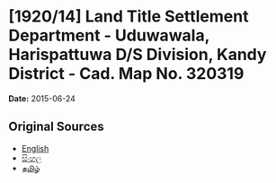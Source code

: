 # [1920/14] Land Title Settlement Department - Uduwawala, Harispattuwa D/S Division, Kandy District - Cad. Map No. 320319

**Date:** 2015-06-24

## Original Sources

- [English](https://documents.gov.lk/view/extra-gazettes/2015/6/1920-14_E.pdf)
- [සිංහල](https://documents.gov.lk/view/extra-gazettes/2015/6/1920-14_S.pdf)
- [தமிழ்](https://documents.gov.lk/view/extra-gazettes/2015/6/1920-14_T.pdf)

